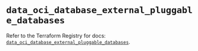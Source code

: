 # `data_oci_database_external_pluggable_databases`

Refer to the Terraform Registry for docs: [`data_oci_database_external_pluggable_databases`](https://registry.terraform.io/providers/oracle/oci/7.19.0/docs/data-sources/database_external_pluggable_databases).
